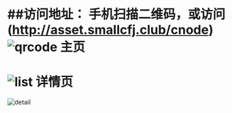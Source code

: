 ##访问地址：
手机扫描二维码，或访问(http://asset.smallcfj.club/cnode)
![qrcode](http://asset.smallcfj.club/cnode/files/qrcode.png)
主页
=========
![list](http://asset.smallcfj.club/cnode/files/list.png)
详情页
=========
![detail](http://asset.smallcfj.club/cnode/files/detail.png)

